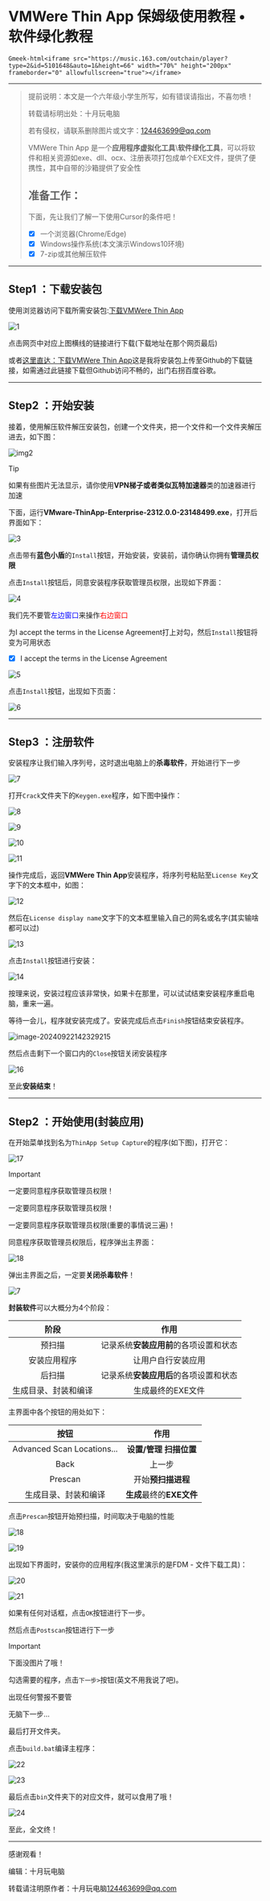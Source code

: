 # VMWere Thin App 保姆级使用教程 • 软件绿化教程

`Gmeek-html<iframe src="https://music.163.com/outchain/player?type=2&id=5101648&auto=1&height=66" width="70%" height="200px" frameborder="0" allowfullscreen="true"></iframe>`

***

> 提前说明：本文是一个六年级小学生所写，如有错误请指出，不喜勿喷！
>
> 转载请标明出处：十月玩电脑
>
> 若有侵权，请联系删除图片或文字：<124463699@qq.com>
>
>  VMWere Thin App 是一个**应用程序虚拟化工具**\\**软件绿化工具**，可以将软件和相关资源如exe、dll、ocx、注册表项打包成单个EXE文件，提供了便携性，其中自带的沙箱提供了安全性 
>
> ## 准备工作：
>
> 下面，先让我们了解一下使用Cursor的条件吧！
>
> - [x] 一个浏览器(Chrome/Edge)
> - [x] Windows操作系统(本文演示Windows10环境)
> - [x] 7-zip或其他解压软件

***

## Step1 ：下载安装包

使用浏览器访问下载所需安装包:<a href="http://www.sd173.com/soft/10602.html" title="下载入口title">下载VMWere Thin App</a>

![1](https://github.com/user-attachments/assets/12bbde8f-8bec-406d-abea-f9acab57f930)

点击网页中对应上图横线的链接进行下载(下载地址在那个网页最后)

或者<a href="https://github.com/user-attachments/files/17088549/default.zip" title="下载入口title">这里直达：下载VMWere Thin App</a>这是我将安装包上传至Github的下载链接，如需通过此链接下载但Github访问不畅的，出门右拐百度谷歌。

***

## Step2 ：开始安装

接着，使用解压软件解压安装包，创建一个文件夹，把一个文件和一个文件夹解压进去，如下图：

![img2](https://github.com/user-attachments/assets/193a9025-ea78-4745-b336-495d3741a16d)

> [!TIP]
> 如果有些图片无法显示，请你使用**VPN梯子或者类似瓦特加速器**类的加速器进行加速

下面，运行**VMware-ThinApp-Enterprise-2312.0.0-23148499.exe**，打开后界面如下：

![3](https://github.com/user-attachments/assets/66193ed8-b351-4508-94c7-5568ab3b7d22)

点击带有**蓝色小盾**的``Install``按钮，开始安装，安装前，请你确认你拥有**管理员权限**

点击``Install``按钮后，同意安装程序获取管理员权限，出现如下界面：

![4](https://github.com/user-attachments/assets/ed63cd83-5fc8-489d-b7bf-eb1296b93c90)

我们先不要管<font color=blue>左边窗口</font>来操作<font color=red>右边窗口</font>

为I accept the terms in the License Agreement打上对勾，然后``Install``按钮将变为可用状态

- [x] I accept the terms in the License Agreement



![5](https://github.com/user-attachments/assets/fef80064-0c61-45b7-99e3-724af8fb6d5b)

点击``Install``按钮，出现如下页面：

![6](https://github.com/user-attachments/assets/e3d34f68-2f16-42a9-8ee9-9a7165d9b181)

***

## Step3 ：注册软件

安装程序让我们输入序列号，这时退出电脑上的**杀毒软件**，开始进行下一步

![7](https://github.com/user-attachments/assets/d6ae5d34-b220-46c3-8131-d82ed0705d03)

打开``Crack``文件夹下的``Keygen.exe``程序，如下图中操作：

![8](https://github.com/user-attachments/assets/e7c27959-e033-435f-8e8e-e031ef531ae7)

![9](https://github.com/user-attachments/assets/109c9f03-f2cc-41aa-9fab-843892d2c60e)

![10](https://github.com/user-attachments/assets/03de6951-7d61-4e4c-bd30-8a7b73042792)

![11](https://github.com/user-attachments/assets/63cdc2d9-8ebf-43b9-9ee7-2572d13300d9)

操作完成后，返回**VMWere Thin App**安装程序，将序列号粘贴至``License Key``文字下的文本框中，如图：

![12](https://github.com/user-attachments/assets/c6c4e402-92b2-4c4c-a160-cf1875ae3d1a)

然后在``License display name``文字下的文本框里输入自己的网名或名字(其实输啥都可以过)

![13](https://github.com/user-attachments/assets/076c3d89-11f6-465c-9638-38aae428c97c)

点击``Install``按钮进行安装：

![14](https://github.com/user-attachments/assets/407cc3fa-bcb9-499e-bc63-deea97b7a266)

按理来说，安装过程应该非常快，如果卡在那里，可以试试结束安装程序重启电脑，重来一遍。

等待一会儿，程序就安装完成了。安装完成后点击``Finish``按钮结束安装程序。

![image-20240922142329215](C:\Users\商广科\AppData\Roaming\Typora\typora-user-images\image-20240922142329215.png)

然后点击剩下一个窗口内的``Close``按钮关闭安装程序

![16](https://github.com/user-attachments/assets/0798af73-eb0b-46be-afd0-7f1f77686b0a)

至此**安装结束**！

***

## Step2 ：开始使用(封装应用)

在开始菜单找到名为``ThinApp Setup Capture``的程序(如下图)，打开它：

![17](https://github.com/user-attachments/assets/c65ccbdd-2803-4601-a51f-6c369e57717c)

> [!IMPORTANT]
> 一定要同意程序获取管理员权限！
>
> 一定要同意程序获取管理员权限！
>
> 一定要同意程序获取管理员权限(重要的事情说三遍)！

同意程序获取管理员权限后，程序弹出主界面：

![18](https://github.com/user-attachments/assets/c2c2d0c1-2976-4408-9616-62cbb8d6f5eb)

弹出主界面之后，一定要**关闭杀毒软件**！

![7](https://github.com/user-attachments/assets/d6ae5d34-b220-46c3-8131-d82ed0705d03)

**封装软件**可以大概分为4个阶段：

|         阶段         |                  作用                  |
| :------------------: | :------------------------------------: |
|        预扫描        | 记录系统**安装应用前**的各项设置和状态 |
|     安装应用程序     |           让用户自行安装应用           |
|        后扫描        | 记录系统**安装应用后**的各项设置和状态 |
| 生成目录、封装和编译 |           生成最终的EXE文件            |

主界面中各个按钮的用处如下：

|            按钮            |            作用            |
| :------------------------: | :------------------------: |
| Advanced Scan Locations... | **设置/管理** **扫描位置** |
|            Back            |           上一步           |
|          Prescan           |     开始**预扫描进程**     |
|    生成目录、封装和编译    | **生成**最终的**EXE文件**  |

点击``Prescan``按钮开始预扫描，时间取决于电脑的性能

![18](https://github.com/user-attachments/assets/9450f3dd-7144-4f90-a71d-3c0491ab4db9)

![19](https://github.com/user-attachments/assets/63fb631a-5601-46d0-a3cc-b4ab84b76dc2)

出现如下界面时，安装你的应用程序(我这里演示的是FDM - 文件下载工具)：

![20](https://github.com/user-attachments/assets/0192ab9c-3dbe-427c-8c3b-3a9add855b02)

![21](https://github.com/user-attachments/assets/d6ff6c24-e841-492b-9629-bf81b039b4da)

如果有任何对话框，点击``OK``按钮进行下一步。

然后点击``Postscan``按钮进行下一步

> [!IMPORTANT]
> 下面没图片了哦！

勾选需要的程序，点击``下一步>``按钮(英文不用我说了吧)。

出现任何警报不要管

无脑下一步...

最后打开文件夹。

点击``build.bat``编译主程序：

![22](https://github.com/user-attachments/assets/5a0ae41d-6f01-4b34-977a-4b56468c9bae)

![23](https://github.com/user-attachments/assets/d2a52ac4-32b0-4b41-8d8d-1f51c932854d)

最后点击``bin``文件夹下的对应文件，就可以食用了哦！

![24](https://github.com/user-attachments/assets/160f2482-75f7-41fc-8b4e-08e3582905c2)

至此，全文终！

***

感谢观看！

编辑：十月玩电脑

转载请注明原作者：十月玩电脑<124463699@qq.com>



